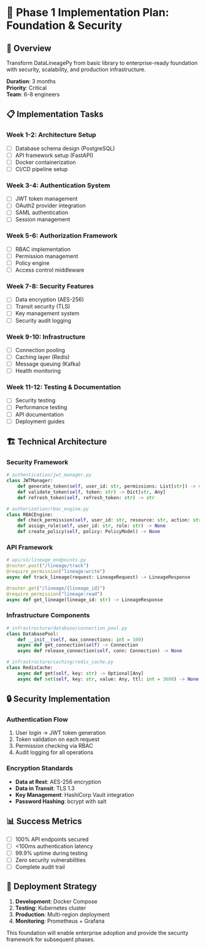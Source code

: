 # 🔧 Phase 1 Implementation Plan: Foundation & Security

## 🎯 Overview
Transform DataLineagePy from basic library to enterprise-ready foundation with security, scalability, and production infrastructure.

**Duration**: 3 months  
**Priority**: Critical  
**Team**: 6-8 engineers  

## 📋 Implementation Tasks

### Week 1-2: Architecture Setup
- [ ] Database schema design (PostgreSQL)
- [ ] API framework setup (FastAPI)
- [ ] Docker containerization
- [ ] CI/CD pipeline setup

### Week 3-4: Authentication System
- [ ] JWT token management
- [ ] OAuth2 provider integration
- [ ] SAML authentication
- [ ] Session management

### Week 5-6: Authorization Framework
- [ ] RBAC implementation
- [ ] Permission management
- [ ] Policy engine
- [ ] Access control middleware

### Week 7-8: Security Features
- [ ] Data encryption (AES-256)
- [ ] Transit security (TLS)
- [ ] Key management system
- [ ] Security audit logging

### Week 9-10: Infrastructure
- [ ] Connection pooling
- [ ] Caching layer (Redis)
- [ ] Message queuing (Kafka)
- [ ] Health monitoring

### Week 11-12: Testing & Documentation
- [ ] Security testing
- [ ] Performance testing
- [ ] API documentation
- [ ] Deployment guides

## 🏗️ Technical Architecture

### Security Framework
```python
# authentication/jwt_manager.py
class JWTManager:
    def generate_token(self, user_id: str, permissions: List[str]) -> str
    def validate_token(self, token: str) -> Dict[str, Any]
    def refresh_token(self, refresh_token: str) -> str

# authorization/rbac_engine.py
class RBACEngine:
    def check_permission(self, user_id: str, resource: str, action: str) -> bool
    def assign_role(self, user_id: str, role: str) -> None
    def create_policy(self, policy: PolicyModel) -> None
```

### API Framework
```python
# api/v1/lineage_endpoints.py
@router.post("/lineage/track")
@require_permission("lineage:write")
async def track_lineage(request: LineageRequest) -> LineageResponse

@router.get("/lineage/{lineage_id}")
@require_permission("lineage:read")
async def get_lineage(lineage_id: str) -> LineageResponse
```

### Infrastructure Components
```python
# infrastructure/database/connection_pool.py
class DatabasePool:
    def __init__(self, max_connections: int = 100)
    async def get_connection(self) -> Connection
    async def release_connection(self, conn: Connection) -> None

# infrastructure/caching/redis_cache.py
class RedisCache:
    async def get(self, key: str) -> Optional[Any]
    async def set(self, key: str, value: Any, ttl: int = 3600) -> None
```

## 🔒 Security Implementation

### Authentication Flow
1. User login → JWT token generation
2. Token validation on each request
3. Permission checking via RBAC
4. Audit logging for all operations

### Encryption Standards
- **Data at Rest**: AES-256 encryption
- **Data in Transit**: TLS 1.3
- **Key Management**: HashiCorp Vault integration
- **Password Hashing**: bcrypt with salt

## 📊 Success Metrics
- [ ] 100% API endpoints secured
- [ ] <100ms authentication latency
- [ ] 99.9% uptime during testing
- [ ] Zero security vulnerabilities
- [ ] Complete audit trail

## 🚀 Deployment Strategy
1. **Development**: Docker Compose
2. **Testing**: Kubernetes cluster
3. **Production**: Multi-region deployment
4. **Monitoring**: Prometheus + Grafana

This foundation will enable enterprise adoption and provide the security framework for subsequent phases.
